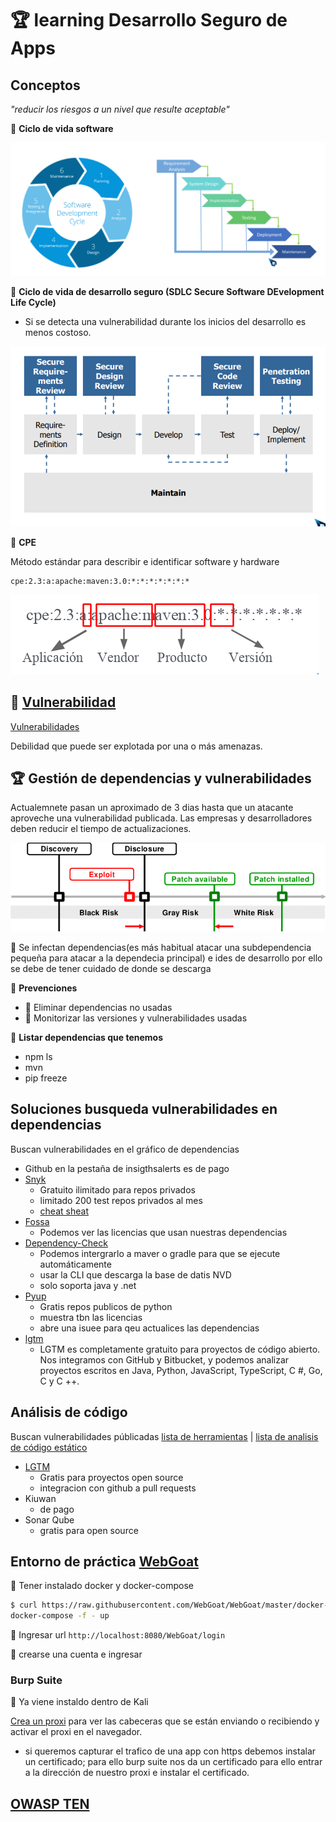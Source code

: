 # 🏆 learning Desarrollo Seguro de Apps

## Conceptos

_"reducir los riesgos a un nivel que resulte aceptable"_

🦜 **Ciclo de vida software**

![pasos del ciclo de vida del software](img/ciclo-vida-soft.png)

🦜 **Ciclo de vida de desarrollo seguro (SDLC Secure Software DEvelopment Life Cycle)**

- Si se detecta una vulnerabilidad durante los inicios del desarrollo es menos costoso.

![pasos del desarrollo seguro](img/ciclo-desarrollo-seguro.png)

🦜 **CPE**

Método estándar para describir e identificar software y hardware

```
cpe:2.3:a:apache:maven:3.0:*:*:*:*:*:*:*
```

![CPE structure](img/cpe-structure.png)

## 🦜 **[Vulnerabilidad](https://github.com/jhonPariona/_learn-pentesting/blob/master/scanning.md#-vulnerabilidades)**

[Vulnerabilidades](https://github.com/jhonPariona/_learn-pentesting/blob/master/scanning.md#-vulnerabilidades)

Debilidad que puede ser explotada por una o más amenazas.

## 🏆 Gestión de dependencias y vulnerabilidades

Actualemnete pasan un aproximado de 3 dias hasta que un atacante aproveche una vulnerabilidad
publicada. Las empresas y desarrolladores deben reducir el tiempo de actualizaciones.

![vulnearbilidades](img/Ciclo-dependencias-vulnerables.png)

🦜 Se infectan dependencias(es más habitual atacar una subdependencia pequeña
para atacar a la dependecia principal) e ides de desarrollo por ello se debe
de tener cuidado de donde se descarga

🐧 **Prevenciones**

- 🦜 Eliminar dependencias no usadas
- 🦜 Monitorizar las versiones y vulnerabilidades usadas

🐧 **Listar dependencias que tenemos**

- npm ls
- mvn
- pip freeze

## **Soluciones busqueda vulnerabilidades en dependencias**

Buscan vulnerabilidades en el gráfico de dependencias

- Github en la pestaña de insigthsalerts es de pago
- [Snyk](https://snyk.io/plans/)
  - Gratuito ilimitado para repos privados
  - limitado 200 test repos privados al mes
  - [cheat sheat](https://res.cloudinary.com/snyk/image/upload/v1551195097/Snyk_CLI_Cheat_Sheet.pdf)
- [Fossa](https://fossa.com/pricing/)
  - Podemos ver las licencias que usan nuestras dependencias
- [Dependency-Check](https://owasp.org/www-project-dependency-check/)
  - Podemos intergrarlo a maver o gradle para que se ejecute automáticamente
  - usar la CLI que descarga la base de datis NVD
  - solo soporta java y .net
- [Pyup](https://pyup.io/)
  - Gratis repos publicos de python
  - muestra tbn las licencias
  - abre una isuee para qeu actualices las dependencias
- [lgtm](https://lgtm.com/)
  - LGTM es completamente gratuito para proyectos de código abierto. Nos integramos con GitHub y Bitbucket, y podemos analizar proyectos escritos en Java, Python, JavaScript, TypeScript, C #, Go, C y C ++.

## **Análisis de código**

Buscan vulnerabilidades públicadas [lista de herramientas](https://owasp.org/www-community/Source_Code_Analysis_Tools) |
[lista de analisis de código estático](https://github.com/analysis-tools-dev/static-analysis)

- [LGTM](https://lgtm.com/)
  - Gratis para proyectos open source
  - integracion con github a pull requests
- Kiuwan
  - de pago
- Sonar Qube
  - gratis para open source

## Entorno de práctica [WebGoat](https://github.com/WebGoat/WebGoat)

🦜 Tener instalado docker y docker-compose

```bash
$ curl https://raw.githubusercontent.com/WebGoat/WebGoat/master/docker-compose.yml |
docker-compose -f - up
```

🦜 Ingresar url `http://localhost:8080/WebGoat/login`

🦜 crearse una cuenta e ingresar

### Burp Suite

🦜 Ya viene instaldo dentro de Kali

[Crea un proxi](https://docs.google.com/presentation/d/1EF2_YMJFK8c0dIIST0ovcp32x9YRdETE/edit#slide=id.p1) para ver las cabeceras que se están enviando o recibiendo y activar el proxi en el navegador.

- si queremos capturar el trafico de una app con https debemos instalar un certificado; para ello burp suite nos da un certificado para ello entrar a la dirección de nuestro proxi e instalar el certificado.

## [OWASP TEN](https://github.com/jhonPariona/_learn-OWASP/blob/master/README.md#owasp-ten)
